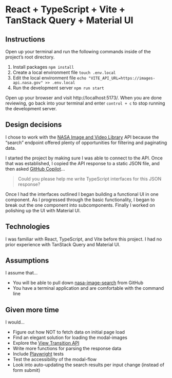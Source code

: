 # React + TypeScript + Vite + TanStack Query + Material UI

## Instructions

Open up your terminal and run the following commands inside of the project’s root directory.

1. Install packages `npm install`
2. Create a local environment file `touch .env.local`
3. Edit the local environment file `echo "VITE_API_URL=https://images-api.nasa.gov" >> .env.local`
4. Run the development server `npm run start`

Open up your browser and visit http://localhost:5173/. When you are done reviewing, go back into your terminal and enter `control + c` to stop running the development server.

## Design decisions

I chose to work with the [NASA Image and Video Library](https://images.nasa.gov) API because the “search” endpoint offered plenty of opportunities for filtering and paginating data.

I started the project by making sure I was able to connect to the API. Once that was established, I copied the API response to a static JSON file, and then asked [GitHub Copilot](https://github.com/features/copilot)...

> Could you please help me write TypeScript interfaces for this JSON response?

Once I had the interfaces outlined I began building a functional UI in one component. As I progressed through the basic functionality, I began to break out the one component into subcomponents. Finally I worked on polishing up the UI with Material UI.

## Technologies

I was familiar with React, TypeScript, and Vite before this project. I had no prior experience with TanStack Query and Material UI.

## Assumptions

I assume that...

- You will be able to pull down [nasa-image-search](https://github.com/spiderwebrobot/nasa-image-search) from GitHub
- You have a terminal application and are comfortable with the command line

## Given more time

I would...

- Figure out how NOT to fetch data on initial page load
- Find an elegant solution for loading the modal-images
- Explore the [View Transition API](https://developer.mozilla.org/en-US/docs/Web/API/View_Transition_API)
- Write more functions for parsing the response data
- Include [Playwright](https://playwright.dev/) tests
- Test the accessibility of the modal-flow
- Look into auto-updating the search results per input change (instead of form submit)
